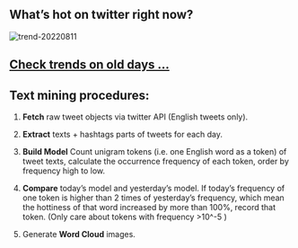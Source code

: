 ## What’s hot on twitter right now?

![trend-20220811][wordcloud]

[wordcloud]: https://raw.githubusercontent.com/xdqc/tweet-trend-everyday/master/word-cloud/trend-20220811.png?token=AF5V4P7ADR6KQBZ4CEDTNIK6AXRMU "trend-20220811"

## [Check trends on old days ...](https://github.com/xdqc/tweet-trend-everyday/tree/master/word-cloud)

## Text mining procedures:

1. **Fetch** raw tweet objects via twitter API (English tweets only).

2. **Extract** texts + hashtags parts of tweets for each day.

3. **Build Model** Count unigram tokens (i.e. one English word as a token) of tweet texts, calculate the occurrence frequency of each token, order by frequency high to low.

4. **Compare** today’s model and yesterday’s model. If today’s frequency of one token is higher than 2 times of yesterday’s frequency, which mean the hottiness of that word increased by more than 100%, record that token. (Only care about tokens with frequency >10^-5 )

5. Generate **Word Cloud** images.
